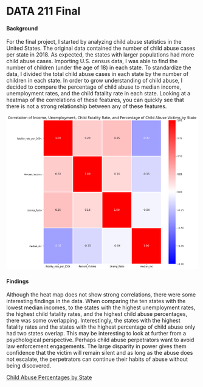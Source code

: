 # DATA 211 Final
#### Background
For the final project, I started by analyzing child abuse statistics in the United States. The original data contained the number of child abuse cases per state in 2018. As expected, the states with larger populations had more child abuse cases. Importing U.S. census data, I was able to find the number of children (under the age of 18) in each state. To standardize the data, I divided the total child abuse cases in each state by the number of children in each state. In order to grow understanding of child abuse, I decided to compare the percentage of child abuse to median income, unemployment rates, and the child fatality rate in each state. Looking at a heatmap of the correlations of these features, you can quickly see that there is not a strong relationship between any of these features. 

![Heatmap of Percentage of Child Abuse, Child Fatality Rate, Median Income, and Unemployment Rates](Correlation_Final.png)

#### Findings
Although the heat map does not show strong correlations, there were some interesting findings in the data. When comparing the ten states with the lowest median incomes, to the states with the highest unemployment rates, the highest child fatality rates, and the highest child abuse percentages, there was some overlapping. Interestingly, the states with the highest fatality rates and the states with the highest percentage of child abuse only had two states overlap. This may be interesting to look at further from a psychological perspective. Perhaps child abuse perpetrators want to avoid law enforcement engagements. The large disparity in power gives them confidence that the victim will remain silent and as long as the abuse does not escalate, the perpetrators can continue their habits of abuse without being discovered. 

[Child Abuse Percentages by State](https://ktwilliams15.github.io/abuse_perc/abuse_perc.html)
